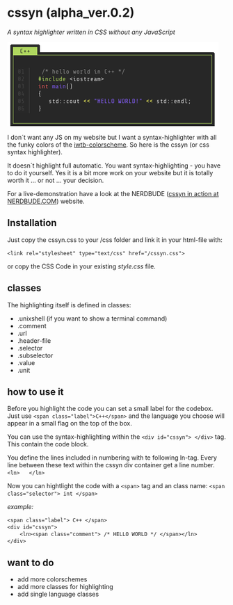 # cssyn (alpha_ver.0.2)

*A syntax highlighter written in CSS without any JavaScript*

![cpp_hello_world](/images/code_cpp.png)

I don´t want any JS on my website but I want a syntax-highlighter with all the funky colors of the [iwtb-colorscheme](https://github.com/nerdbude/iwtb). So here is the cssyn (or css syntax highlighter). 

It doesn´t highlight full automatic. You want syntax-highlighting - you have to do it yourself. Yes it is a bit more work on your website but it is totally worth it ... or not ... your decision.

For a live-demonstration have a look at the NERDBUDE ([cssyn in action at NERDBUDE.COM](https://www.nerdbude.com/cssyn.html)) website.

## Installation

Just copy the cssyn.css to your /css folder and link it in your html-file with:

``` 
<link rel="stylesheet" type="text/css" href="/cssyn.css"> 
```

or copy the CSS Code in your existing *style.css* file.

## classes

The highlighting itself is defined in classes:

* .unixshell (if you want to show a terminal command)
* .comment
* .url
* .header-file
* .selector
* .subselector
* .value
* .unit


## how to use it

Before you highlight the code you can set a small label for the codebox.
Just use `<span class="label">C++</span>` and the language you choose will appear in a small flag on the top of the box.

You can use the syntax-highlighting within the `<div id="cssyn"> </div>` tag.
This contain the code block.

You define the lines included in numbering with te following ln-tag.
Every line between these text within the cssyn div container get a line number.
`<ln>   </ln>`

Now you can hightlight the code with a `<span>` tag and an class name:
`<span class="selector"> int </span>`


*example:*
```
<span class="label"> C++ </span>
<div id="cssyn">
	<ln><span class="comment"> /* HELLO WORLD */ </span></ln>
</div>

```

## want to do

* add more colorschemes
* add more classes for highlighting
* add single language classes

